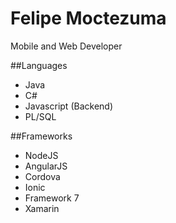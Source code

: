 # Felipe Moctezuma
Mobile and Web Developer

##Languages
- Java
- C#
- Javascript (Backend)
- PL/SQL


##Frameworks
- NodeJS
- AngularJS
- Cordova
- Ionic
- Framework 7
- Xamarin

